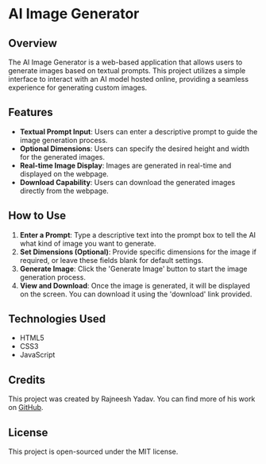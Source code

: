 # AI Image Generator

## Overview
The AI Image Generator is a web-based application that allows users to generate images based on textual prompts. This project utilizes a simple interface to interact with an AI model hosted online, providing a seamless experience for generating custom images.

## Features
- **Textual Prompt Input**: Users can enter a descriptive prompt to guide the image generation process.
- **Optional Dimensions**: Users can specify the desired height and width for the generated images.
- **Real-time Image Display**: Images are generated in real-time and displayed on the webpage.
- **Download Capability**: Users can download the generated images directly from the webpage.

## How to Use
1. **Enter a Prompt**: Type a descriptive text into the prompt box to tell the AI what kind of image you want to generate.
2. **Set Dimensions (Optional)**: Provide specific dimensions for the image if required, or leave these fields blank for default settings.
3. **Generate Image**: Click the 'Generate Image' button to start the image generation process.
4. **View and Download**: Once the image is generated, it will be displayed on the screen. You can download it using the 'download' link provided.

## Technologies Used
- HTML5
- CSS3
- JavaScript

## Credits
This project was created by Rajneesh Yadav. You can find more of his work on [GitHub](https://github.com/yadavrajneesh481/AI_IMAGE_GENERATOR).

## License
This project is open-sourced under the MIT license.
